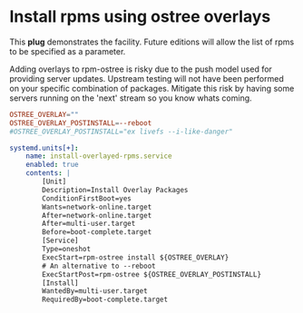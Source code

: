 # Install rpms using ostree overlays

This **plug** demonstrates the facility. Future editions will allow the list of rpms to be specified as a parameter.

Adding overlays to rpm-ostree is risky due to the push model used for providing server updates. Upstream testing will not have been performed on your specific combination of packages. Mitigate this risk by having some servers running on the 'next' stream so you know whats coming. 
```conf
OSTREE_OVERLAY=""
OSTREE_OVERLAY_POSTINSTALL=--reboot
#OSTREE_OVERLAY_POSTINSTALL="ex livefs --i-like-danger"
```

```yaml
systemd.units[+]:
    name: install-overlayed-rpms.service
    enabled: true
    contents: |
        [Unit]
        Description=Install Overlay Packages
        ConditionFirstBoot=yes
        Wants=network-online.target
        After=network-online.target
        After=multi-user.target
        Before=boot-complete.target
        [Service]
        Type=oneshot
        ExecStart=rpm-ostree install ${OSTREE_OVERLAY} 
        # An alternative to --reboot
        ExecStartPost=rpm-ostree ${OSTREE_OVERLAY_POSTINSTALL}
        [Install]
        WantedBy=multi-user.target
        RequiredBy=boot-complete.target
```
